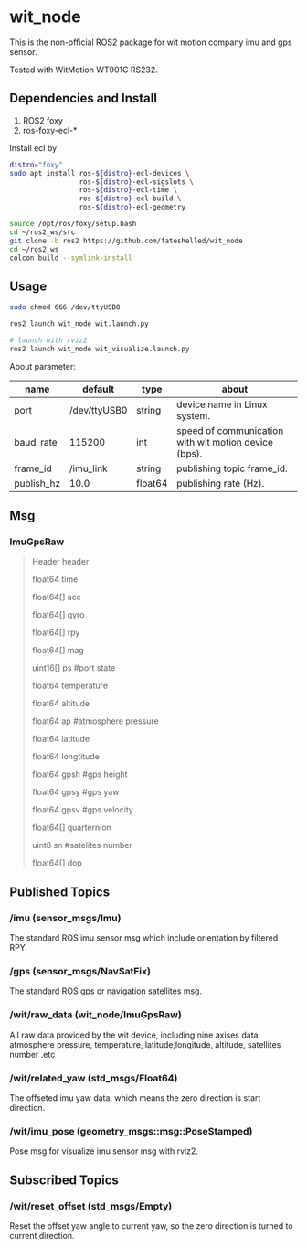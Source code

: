 # wit_node

This is the non-official ROS2 package for wit motion company imu and gps sensor. 

Tested with WitMotion WT901C RS232.


## Dependencies and Install

1. ROS2 foxy
2. ros-foxy-ecl-*

Install ecl by

```bash
distro="foxy"
sudo apt install ros-${distro}-ecl-devices \
                 ros-${distro}-ecl-sigslots \
                 ros-${distro}-ecl-time \
                 ros-${distro}-ecl-build \
                 ros-${distro}-ecl-geometry
```

```bash
source /opt/ros/foxy/setup.bash
cd ~/ros2_ws/src
git clone -b ros2 https://github.com/fateshelled/wit_node
cd ~/ros2_ws
colcon build --symlink-install
```



## Usage

```bash
sudo chmod 666 /dev/ttyUSB0

ros2 launch wit_node wit.launch.py

# launch with rviz2
ros2 launch wit_node wit_visualize.launch.py
```

About parameter:

| name | default | type | about |
| - | - | - | - |
| port       | /dev/ttyUSB0 | string  | device name in Linux system. |
| baud_rate  | 115200       | int     | speed of communication with wit motion device (bps). |
| frame_id   | /imu_link    | string  | publishing topic frame_id. |
| publish_hz | 10.0         | float64 | publishing rate (Hz). |


## Msg

### ImuGpsRaw

> Header header
>
> float64 time
>
> float64[] acc
>
> float64[] gyro
>
> float64[] rpy
>
> float64[] mag
>
> uint16[]  ps #port state
>
> float64   temperature
>
> float64   altitude
>
> float64   ap #atmosphere pressure
>
> float64   latitude
>
> float64   longtitude
>
> float64   gpsh #gps height
>
> float64   gpsy #gps yaw
>
> float64   gpsv #gps velocity
>
> float64[] quarternion
>
> uint8     sn #satelites number
>
> float64[] dop

## Published Topics

### /imu (sensor_msgs/Imu)

The standard ROS imu sensor msg which include orientation by filtered RPY.

### /gps (sensor_msgs/NavSatFix)

The standard ROS gps or navigation satellites msg.

### /wit/raw_data (wit_node/ImuGpsRaw)

All raw data provided by the wit device, including nine axises data, atmosphere pressure, temperature, latitude,longitude, altitude, satellites number .etc

### /wit/related_yaw (std_msgs/Float64)

The offseted imu yaw data, which means the zero direction is start direction.

### /wit/imu_pose (geometry_msgs::msg::PoseStamped)

Pose msg for visualize imu sensor msg with rviz2.



## Subscribed Topics

### /wit/reset_offset (std_msgs/Empty)

Reset the offset yaw angle to current yaw,  so the zero direction is turned to current direction.



